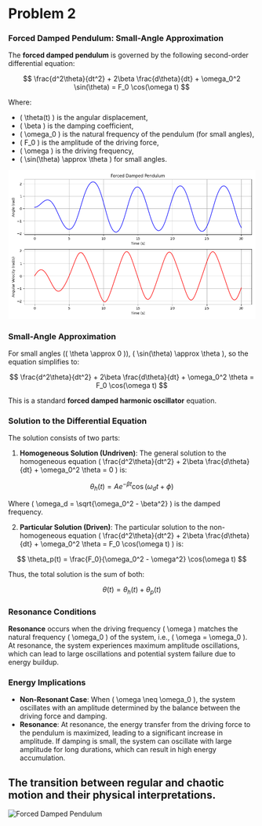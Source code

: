 # Problem 2

### Forced Damped Pendulum: Small-Angle Approximation

The **forced damped pendulum** is governed by the following second-order differential equation:

$$
\frac{d^2\theta}{dt^2} + 2\beta \frac{d\theta}{dt} + \omega_0^2 \sin(\theta) = F_0 \cos(\omega t)
$$

Where:

- \( \theta(t) \) is the angular displacement,
- \( \beta \) is the damping coefficient,
- \( \omega_0 \) is the natural frequency of the pendulum (for small angles),
- \( F_0 \) is the amplitude of the driving force,
- \( \omega \) is the driving frequency,
- \( \sin(\theta) \approx \theta \) for small angles.

![Forced Damped Pendulum](./Pictures/image_plot3.png)

### Small-Angle Approximation

For small angles (\( \theta \approx 0 \)), \( \sin(\theta) \approx \theta \), so the equation simplifies to:

$$
\frac{d^2\theta}{dt^2} + 2\beta \frac{d\theta}{dt} + \omega_0^2 \theta = F_0 \cos(\omega t)
$$

This is a standard **forced damped harmonic oscillator** equation.

### Solution to the Differential Equation

The solution consists of two parts:

1. **Homogeneous Solution (Undriven)**: The general solution to the homogeneous equation \( \frac{d^2\theta}{dt^2} + 2\beta \frac{d\theta}{dt} + \omega_0^2 \theta = 0 \) is:

$$
\theta_h(t) = A e^{-\beta t} \cos(\omega_d t + \phi)
$$

Where \( \omega_d = \sqrt{\omega_0^2 - \beta^2} \) is the damped frequency.

2. **Particular Solution (Driven)**: The particular solution to the non-homogeneous equation \( \frac{d^2\theta}{dt^2} + 2\beta \frac{d\theta}{dt} + \omega_0^2 \theta = F_0 \cos(\omega t) \) is:

$$
\theta_p(t) = \frac{F_0}{\omega_0^2 - \omega^2} \cos(\omega t)
$$

Thus, the total solution is the sum of both:

$$
\theta(t) = \theta_h(t) + \theta_p(t)
$$

### Resonance Conditions

**Resonance** occurs when the driving frequency \( \omega \) matches the natural frequency \( \omega_0 \) of the system, i.e., \( \omega = \omega_0 \). At resonance, the system experiences maximum amplitude oscillations, which can lead to large oscillations and potential system failure due to energy buildup.

### Energy Implications

- **Non-Resonant Case**: When \( \omega \neq \omega_0 \), the system oscillates with an amplitude determined by the balance between the driving force and damping.
- **Resonance**: At resonance, the energy transfer from the driving force to the pendulum is maximized, leading to a significant increase in amplitude. If damping is small, the system can oscillate with large amplitude for long durations, which can result in high energy accumulation.

## The transition between regular and chaotic motion and their physical interpretations.

![Forced Damped Pendulum](./Pictures/image_chaos.png.png)
